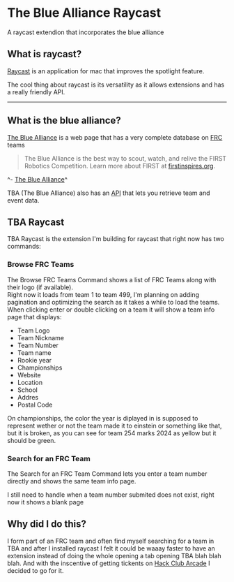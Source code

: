 # The Blue Alliance Raycast
A raycast extendion that incorporates the blue alliance

## What is raycast?
[Raycast](raycast.com) is an application for mac that improves the spotlight feature.

The cool thing about raycast is its versatility as it allows extensions and has a really friendly API.

---

## What is the blue alliance?
[The Blue Alliance](https://www.thebluealliance.com) is a web page that has a very complete database on [FRC](https://www.firstinspires.org/robotics/frc) teams

> The Blue Alliance is the best way to scout, watch, and relive the FIRST Robotics Competition. Learn more about FIRST at [firstinspires.org](firstinspires.org).  

^- [The Blue Alliance](https://www.thebluealliance.com)^

TBA (The Blue Alliance) also has an [API](https://www.thebluealliance.com/apidocs) that lets you retrieve team and event data.

## TBA Raycast
TBA Raycast is the extension I'm building for raycast that right now has two commands:

### Browse FRC Teams
The Browse FRC Teams Command shows a list of FRC Teams along with their logo (if available).  
Right now it loads from team 1 to team 499, I'm planning on adding pagination and optimizing the search as it takes a while to load the teams.  
When clicking enter or double clicking on a team it will show a team info page that displays:
- Team Logo
- Team Nickname
- Team Number
- Team name
- Rookie year
- Championships
- Website
- Location
- School
- Addres
- Postal Code

On championships, the color the year is diplayed in is supposed to represent wether or not the team made it to einstein or something like that, but it is broken, as you can see for team 254 marks 2024 as yellow but it should be green.

### Search for an FRC Team

The Search for an FRC Team Command lets you enter a team number directly and shows the same team info page.

I still need to handle when a team number submited does not exist, right now it shows a blank page

## Why did I do this?

I form part of an FRC team and often find myself searching for a team in TBA and after I installed raycast I felt it could be waaay faster to have an extension instead of doing the whole opening a tab opening TBA blah blah blah. And with the inscentive of getting tickents on [Hack Club Arcade](https://hackclub.com/arcade/) I decided to go for it.